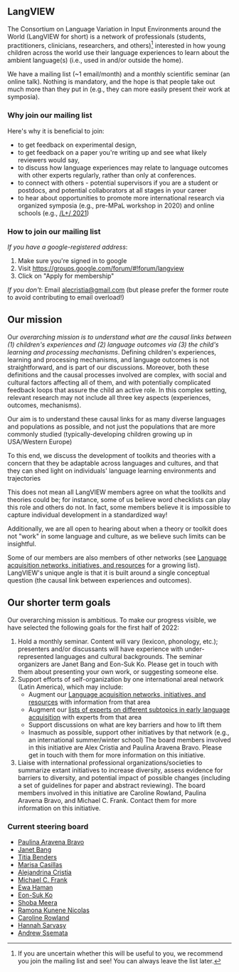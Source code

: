 ## LangVIEW

The Consortium on Language Variation in Input Environments around the World (LangVIEW for short) is a network of professionals (students, practitioners, clinicians, researchers, and others)[^1] interested in how young children across the world use their language experiences to learn about the ambient language(s) (i.e., used in and/or outside the home). 

We have a mailing list (~1 email/month) and a monthly scientific seminar (an online talk). Nothing is mandatory, and the hope is that people take out much more than they put in (e.g., they can more easily present their work at symposia).

### Why join our mailing list

Here's why it is beneficial to join:
- to get feedback on experimental design, 
- to get feedback on a paper you're writing up and see what likely reviewers would say, 
- to discuss how language experiences may relate to language outcomes with other experts regularly, rather than only at conferences.
- to connect with others - potential supervisors if you are a student or postdocs, and potential collaborators at all stages in your career
- to hear about opportunities to promote more international research via organized symposia (e.g., pre-MPaL workshop in 2020) and online schools (e.g., [/L+/ 2021](https://www.dpss.unipd.it/summer-school-2021/home))

### How to join our mailing list

*If you have a google-registered address*:
1. Make sure you're signed in to google
2. Visit https://groups.google.com/forum/#!forum/langview
3. Click on "Apply for membership"

*If you don't*:
Email alecristia@gmail.com (but please prefer the former route to avoid contributing to email overload!)

## Our mission

Our _overarching mission is to understand what are the causal links between (1) children's experiences and (2) language outcomes via (3) the child's learning and processing mechanisms_. Defining children's experiences, learning and processing mechanisms, and language outcomes is not straightforward, and is part of our discussions. Moreover, both these definitions and the causal processes involved are complex, with social and cultural factors affecting all of them, and with potentially complicated feedback loops that assure the child an active role. In this complex setting, relevant research may not include all three key aspects (experiences, outcomes, mechanisms).

Our aim is to understand these causal links for as many diverse languages and populations as possible, and not just the populations that are more commonly studied (typically-developing children growing up in USA/Western Europe)

To this end, we discuss the development of toolkits and theories with a concern that they be adaptable across languages and cultures, and that they can shed light on individuals' language learning environments and trajectories

This does not mean all LangVIEW members agree on what the toolkits and theories could be; for instance, some of us believe word checklists can play this role and others do not. In fact, some members believe it is impossible to capture individual development in a standardized way!

Additionally, we are all open to hearing about when a theory or toolkit does not "work" in some language and culture, as we believe such limits can be insightful. 

Some of our members are also members of other networks (see [Language acquisition networks, initiatives, and resources](https://docs.google.com/document/d/1Nbz7HB242OzKEYFhzim6SX5S0jLVU0rYZULrHRlsC5U/edit) for a growing list). LangVIEW's unique angle is that it is built around a single conceptual question (the causal link between experiences and outcomes). 

## Our shorter term goals

Our overarching mission is ambitious. To make our progress visible, we have selected the following goals for the first half of 2022:

1. Hold a monthly seminar. Content will vary (lexicon, phonology, etc.); presenters and/or discussants will have experience with under-represented languages and cultural backgrounds. The seminar organizers are Janet Bang and Eon-Suk Ko. Please get in touch with them about presenting your own work, or suggesting someone else.
2. Support efforts of self-organization by one international areal network (Latin America), which may include:
    - Augment our [Language acquisition networks, initiatives, and resources](https://docs.google.com/document/d/1Nbz7HB242OzKEYFhzim6SX5S0jLVU0rYZULrHRlsC5U/edit) with information from that area
    - Augment our [lists of experts on different subtopics in early language acquisition](https://docs.google.com/spreadsheets/d/1051fgYOteMh2g0S1iOZts_HBzMnLlg0mxy-krkeVvN4/edit#gid=0) with experts from that area
    - Support discussions on what are key barriers and how to lift them
    - Inasmuch as possible, support other initiatives by that network (e.g., an international summer/winter school)
    The board members involved in this initiative are Alex Cristia and Paulina Aravena Bravo. Please get in touch with them for more information on this initiative.
3. Liaise with international professional organizations/societies to summarize extant initiatives to increase diversity, assess evidence for barriers to diversity, and potential impact of possible changes (including a set of guidelines for paper and abstract reviewing). The board members involved in this initiative are Caroline Rowland, Paulina Aravena Bravo, and Michael C. Frank. Contact them for more information on this initiative.


### Current steering board
- [Paulina Aravena Bravo](https://www.uchile.cl/portafolio-academico/impresion.jsf?username=paulina.aravena)
- [Janet Bang](https://www.sjsu.edu/education/faculty/janet-bang.php)
- [Titia Benders](https://researchers.mq.edu.au/en/persons/titia-benders)
- [Marisa Casillas](https://humdev.uchicago.edu/directory/marisa-casillas)
- [Alejandrina Cristia](alex.acristia.org)
- [Michael C. Frank](https://web.stanford.edu/~mcfrank/)
- [Ewa Haman](http://psych.uw.edu.pl/o-nas/pracownicy/dr-hab-ewa-haman/)
- [Eon-Suk Ko](https://sites.google.com/site/eonsuk/)
- [Shoba Meera](https://ssm-lab.org/researchers)
- [Ramona Kunene Nicolas](https://www.wits.ac.za/staff/academic-a-z-listing/k/ramonakunenenicolaswitsacza/)
- [Caroline Rowland](https://www.mpi.nl/people/rowland-caroline)
- [Hannah Sarvasy](https://www.westernsydney.edu.au/marcs/our_team/researchers/dr_hannah_sarvasy)
- [Andrew Ssemata](https://www.nature.com/articles/s41390-020-1028-x.pdf?proof=t%2Btarget%253D)

[^1]: If you are uncertain whether this will be useful to you, we recommend you join the mailing list and see! You can always leave the list later.
